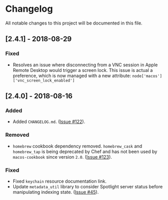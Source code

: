 # Changelog
All notable changes to this project will be documented in this file.

## [2.4.1] - 2018-08-29
### Fixed
- Resolves an issue where disconnecting from a VNC session in Apple Remote Desktop would trigger a screen lock. This issue is actual a preference,
which is now managed with a new attribute: `node['macos']['vnc_screen_lock_enabled']`

## [2.4.0] - 2018-08-16
### Added
- Added `CHANGELOG.md`. ([Issue #122](https://github.com/Microsoft/macos-cookbook/issues/122)).

### Removed
- `homebrew` cookbook dependency removed. `homebrew_cask` and `homebrew_tap` is being deprecated by Chef and has not been used by `macos-cookbook` since version `2.0`. ([Issue #123](https://github.com/Microsoft/macos-cookbook/issues/123)).

### Fixed
- Fixed `keychain` resource documentation link.
- Update `metadata_util` library to consider Spotlight server status before manipulating indexing state. ([Issue #45](https://github.com/Microsoft/macos-cookbook/issues/45)).
